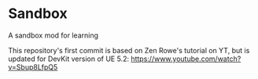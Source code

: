 # Sandbox
A sandbox mod for learning

This repository's first commit is based on Zen Rowe's tutorial on YT, but is updated for DevKit version of UE 5.2: https://www.youtube.com/watch?v=Sbup8LfpQ5
